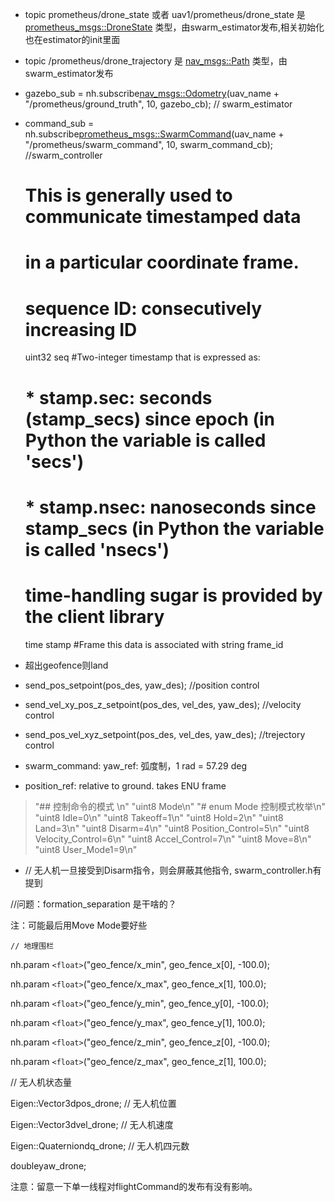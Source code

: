 <!--
 * @Author: lcf
 * @Date: 2022-02-01 00:18:41
 * @LastEditors: lcf
 * @LastEditTime: 2022-02-01 16:22:36
 * @FilePath: /swarm_ws2/README.md
 * @Description: 
 * 
-->

+ topic prometheus/drone_state 或者 uav1/prometheus/drone_state 是 [prometheus_msgs::DroneState](prometheus_msgs::DroneState) 类型，由swarm_estimator发布,相关初始化也在estimator的init里面
+ topic /prometheus/drone_trajectory 是 [nav_msgs::Path](nav_msgs::Path) 类型，由swarm_estimator发布
+ gazebo_sub = nh.subscribe[nav_msgs::Odometry](nav_msgs::Odometry)(uav_name + "/prometheus/ground_truth", 10, gazebo_cb); // swarm_estimator
+ command_sub = nh.subscribe[prometheus_msgs::SwarmCommand](prometheus_msgs::SwarmCommand)(uav_name +  "/prometheus/swarm_command", 10, swarm_command_cb); //swarm_controller

  # This is generally used to communicate timestamped data

  # in a particular coordinate frame.

  # sequence ID: consecutively increasing ID

  uint32 seq
  #Two-integer timestamp that is expressed as:

  # * stamp.sec: seconds (stamp_secs) since epoch (in Python the variable is called 'secs')

  # * stamp.nsec: nanoseconds since stamp_secs (in Python the variable is called 'nsecs')

  # time-handling sugar is provided by the client library

  time stamp
  #Frame this data is associated with
  string frame_id
+ 超出geofence则land
+ send_pos_setpoint(pos_des, yaw_des); //position control
+ send_vel_xy_pos_z_setpoint(pos_des, vel_des, yaw_des); //velocity control
+ send_pos_vel_xyz_setpoint(pos_des, vel_des, yaw_des); //trejectory control
+ swarm_command: yaw_ref: 弧度制，1 rad = 57.29 deg
+ position_ref: relative to ground. takes ENU frame

> "## 控制命令的模式 \n"
> "uint8 Mode\n"
> "# enum Mode 控制模式枚举\n"
> "uint8 Idle=0\n"
> "uint8 Takeoff=1\n"
> "uint8 Hold=2\n"
> "uint8 Land=3\n"
> "uint8 Disarm=4\n"
> "uint8 Position_Control=5\n"
> "uint8 Velocity_Control=6\n"
> "uint8 Accel_Control=7\n"
> "uint8 Move=8\n"
> "uint8 User_Mode1=9\n"

+ // 无人机一旦接受到Disarm指令，则会屏蔽其他指令, swarm_controller.h有提到

//问题：formation_separation 是干啥的？

注：可能最后用Move Mode要好些

    // 地理围栏

nh.param `<float>`("geo_fence/x_min", geo_fence_x[0], -100.0);

nh.param `<float>`("geo_fence/x_max", geo_fence_x[1], 100.0);

nh.param `<float>`("geo_fence/y_min", geo_fence_y[0], -100.0);

nh.param `<float>`("geo_fence/y_max", geo_fence_y[1], 100.0);

nh.param `<float>`("geo_fence/z_min", geo_fence_z[0], -100.0);

nh.param `<float>`("geo_fence/z_max", geo_fence_z[1], 100.0);

// 无人机状态量

Eigen::Vector3dpos_drone;                      // 无人机位置

Eigen::Vector3dvel_drone;                      // 无人机速度

Eigen::Quaterniondq_drone;                 // 无人机四元数

doubleyaw_drone;


注意：留意一下单一线程对flightCommand的发布有没有影响。
